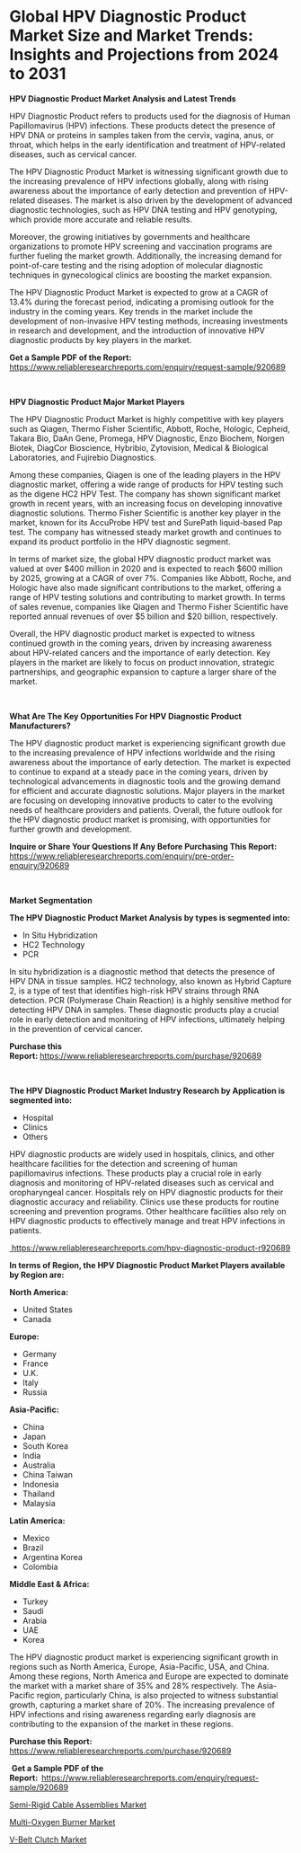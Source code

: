<p><h1>Global HPV Diagnostic Product Market Size and Market Trends: Insights and Projections from 2024 to 2031</h1></p><p><strong>HPV Diagnostic Product Market Analysis and Latest Trends</strong></p>
<p><p>HPV Diagnostic Product refers to products used for the diagnosis of Human Papillomavirus (HPV) infections. These products detect the presence of HPV DNA or proteins in samples taken from the cervix, vagina, anus, or throat, which helps in the early identification and treatment of HPV-related diseases, such as cervical cancer.</p><p>The HPV Diagnostic Product Market is witnessing significant growth due to the increasing prevalence of HPV infections globally, along with rising awareness about the importance of early detection and prevention of HPV-related diseases. The market is also driven by the development of advanced diagnostic technologies, such as HPV DNA testing and HPV genotyping, which provide more accurate and reliable results.</p><p>Moreover, the growing initiatives by governments and healthcare organizations to promote HPV screening and vaccination programs are further fueling the market growth. Additionally, the increasing demand for point-of-care testing and the rising adoption of molecular diagnostic techniques in gynecological clinics are boosting the market expansion.</p><p>The HPV Diagnostic Product Market is expected to grow at a CAGR of 13.4% during the forecast period, indicating a promising outlook for the industry in the coming years. Key trends in the market include the development of non-invasive HPV testing methods, increasing investments in research and development, and the introduction of innovative HPV diagnostic products by key players in the market.</p></p>
<p><strong>Get a Sample PDF of the Report:&nbsp;</strong> <a href="https://www.reliableresearchreports.com/enquiry/request-sample/920689">https://www.reliableresearchreports.com/enquiry/request-sample/920689</a></p>
<p>&nbsp;</p>
<p><strong>HPV Diagnostic Product Major Market Players</strong></p>
<p><p>The HPV Diagnostic Product Market is highly competitive with key players such as Qiagen, Thermo Fisher Scientific, Abbott, Roche, Hologic, Cepheid, Takara Bio, DaAn Gene, Promega, HPV Diagnostic, Enzo Biochem, Norgen Biotek, DiagCor Bioscience, Hybribio, Zytovision, Medical & Biological Laboratories, and Fujirebio Diagnostics.</p><p>Among these companies, Qiagen is one of the leading players in the HPV diagnostic market, offering a wide range of products for HPV testing such as the digene HC2 HPV Test. The company has shown significant market growth in recent years, with an increasing focus on developing innovative diagnostic solutions. Thermo Fisher Scientific is another key player in the market, known for its AccuProbe HPV test and SurePath liquid-based Pap test. The company has witnessed steady market growth and continues to expand its product portfolio in the HPV diagnostic segment.</p><p>In terms of market size, the global HPV diagnostic product market was valued at over $400 million in 2020 and is expected to reach $600 million by 2025, growing at a CAGR of over 7%. Companies like Abbott, Roche, and Hologic have also made significant contributions to the market, offering a range of HPV testing solutions and contributing to market growth. In terms of sales revenue, companies like Qiagen and Thermo Fisher Scientific have reported annual revenues of over $5 billion and $20 billion, respectively.</p><p>Overall, the HPV diagnostic product market is expected to witness continued growth in the coming years, driven by increasing awareness about HPV-related cancers and the importance of early detection. Key players in the market are likely to focus on product innovation, strategic partnerships, and geographic expansion to capture a larger share of the market.</p></p>
<p>&nbsp;</p>
<p><strong>What Are The Key Opportunities For HPV Diagnostic Product Manufacturers?</strong></p>
<p><p>The HPV diagnostic product market is experiencing significant growth due to the increasing prevalence of HPV infections worldwide and the rising awareness about the importance of early detection. The market is expected to continue to expand at a steady pace in the coming years, driven by technological advancements in diagnostic tools and the growing demand for efficient and accurate diagnostic solutions. Major players in the market are focusing on developing innovative products to cater to the evolving needs of healthcare providers and patients. Overall, the future outlook for the HPV diagnostic product market is promising, with opportunities for further growth and development.</p></p>
<p><strong>Inquire or Share Your Questions If Any Before Purchasing This Report:</strong> <a href="https://www.reliableresearchreports.com/enquiry/pre-order-enquiry/920689">https://www.reliableresearchreports.com/enquiry/pre-order-enquiry/920689</a></p>
<p>&nbsp;</p>
<p><strong>Market Segmentation</strong></p>
<p><strong>The HPV Diagnostic Product Market Analysis by types is segmented into:</strong></p>
<p><ul><li>In Situ Hybridization</li><li>HC2 Technology</li><li>PCR</li></ul></p>
<p><p>In situ hybridization is a diagnostic method that detects the presence of HPV DNA in tissue samples. HC2 technology, also known as Hybrid Capture 2, is a type of test that identifies high-risk HPV strains through RNA detection. PCR (Polymerase Chain Reaction) is a highly sensitive method for detecting HPV DNA in samples. These diagnostic products play a crucial role in early detection and monitoring of HPV infections, ultimately helping in the prevention of cervical cancer.</p></p>
<p><strong>Purchase this Report:&nbsp;</strong><a href="https://www.reliableresearchreports.com/purchase/920689">https://www.reliableresearchreports.com/purchase/920689</a></p>
<p>&nbsp;</p>
<p><strong>The HPV Diagnostic Product Market Industry Research by Application is segmented into:</strong></p>
<p><ul><li>Hospital</li><li>Clinics</li><li>Others</li></ul></p>
<p><p>HPV diagnostic products are widely used in hospitals, clinics, and other healthcare facilities for the detection and screening of human papillomavirus infections. These products play a crucial role in early diagnosis and monitoring of HPV-related diseases such as cervical and oropharyngeal cancer. Hospitals rely on HPV diagnostic products for their diagnostic accuracy and reliability. Clinics use these products for routine screening and prevention programs. Other healthcare facilities also rely on HPV diagnostic products to effectively manage and treat HPV infections in patients.</p></p>
<p><a href="https://www.reliableresearchreports.com/hpv-diagnostic-product-r920689">&nbsp;https://www.reliableresearchreports.com/hpv-diagnostic-product-r920689</a></p>
<p><strong>In terms of Region, the HPV Diagnostic Product Market Players available by Region are:</strong></p>
<p>
    <p> <strong> North America: </strong>
        <ul>
            <li>United States</li>
            <li>Canada</li>
        </ul>
        </p> 
    <p> <strong> Europe: </strong>
        <ul>
            <li>Germany</li>
            <li>France</li>
            <li>U.K.</li>
            <li>Italy</li>
            <li>Russia</li>
        </ul>
        </p> 
    <p> <strong> Asia-Pacific: </strong>
        <ul>
            <li>China</li>
            <li>Japan</li>
            <li>South Korea</li>
            <li>India</li>
            <li>Australia</li>
            <li>China Taiwan</li>
            <li>Indonesia</li>
            <li>Thailand</li>
            <li>Malaysia</li>
        </ul>
        </p> 
    <p> <strong> Latin America: </strong>
        <ul>
            <li>Mexico</li>
            <li>Brazil</li>
            <li>Argentina Korea</li>
            <li>Colombia</li>
        </ul>
        </p> 
    <p> <strong> Middle East & Africa: </strong>
        <ul>
            <li>Turkey</li>
            <li>Saudi</li>
            <li>Arabia</li>
            <li>UAE</li>
            <li>Korea</li>
        </ul>
    </p>
    </p>
<p><p>The HPV diagnostic product market is experiencing significant growth in regions such as North America, Europe, Asia-Pacific, USA, and China. Among these regions, North America and Europe are expected to dominate the market with a market share of 35% and 28% respectively. The Asia-Pacific region, particularly China, is also projected to witness substantial growth, capturing a market share of 20%. The increasing prevalence of HPV infections and rising awareness regarding early diagnosis are contributing to the expansion of the market in these regions.</p></p>
<p><strong>Purchase this Report: </strong><a href="https://www.reliableresearchreports.com/purchase/920689">https://www.reliableresearchreports.com/purchase/920689</a></p>
<p>&nbsp;<strong>Get a Sample PDF of the Report:&nbsp;&nbsp;</strong><a href="https://www.reliableresearchreports.com/enquiry/request-sample/920689">https://www.reliableresearchreports.com/enquiry/request-sample/920689</a></p>
<p><strong></strong></p>
<p><p><a href="https://www.linkedin.com/pulse/semi-rigid-cable-assemblies-market-competitive-analysis-trends-6zepe?trackingId=%2Bxy7tFo2SayOc6U4%2FOtdBQ%3D%3D">Semi-Rigid Cable Assemblies Market</a></p><p><a href="https://www.linkedin.com/pulse/multi-oxygen-burner-market-research-report-its-history-forecast-6cqxf?trackingId=o8E%2BvMqw%2B36vx6AyfdfngA%3D%3D">Multi-Oxygen Burner Market</a></p><p><a href="https://www.linkedin.com/pulse/v-belt-clutch-market-insights-cagr-trends-growth-strategies-mileele-hz2ee">V-Belt Clutch Market</a></p></p>
